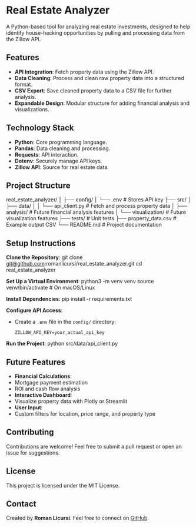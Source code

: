 # Real Estate Analyzer

A Python-based tool for analyzing real estate investments, designed to help identify house-hacking 
opportunities by pulling and processing data from the Zillow API.

## Features
- **API Integration**: Fetch property data using the Zillow API.
- **Data Cleaning**: Process and clean raw property data into a structured format.
- **CSV Export**: Save cleaned property data to a CSV file for further analysis.
- **Expandable Design**: Modular structure for adding financial analysis and visualizations.

## Technology Stack
- **Python**: Core programming language.
- **Pandas**: Data cleaning and processing.
- **Requests**: API interaction.
- **Dotenv**: Securely manage API keys.
- **Zillow API**: Source for real estate data.

## Project Structure
real_estate_analyzer/ │ ├── config/ │ └── .env # Stores API key ├── src/ │ ├── data/ │ 
│ └── api_client.py # Fetch and process property data │ ├── analysis/ # Future financial 
analysis features │ └── visualization/ # Future visualization features ├── tests/ # Unit tests 
├── property_data.csv # Example output CSV └── README.md # Project documentation


## Setup Instructions
**Clone the Repository**:
git clone git@github.com:romanlicursi/real_estate_analyzer.git cd real_estate_analyzer


**Set Up a Virtual Environment**:
python3 -m venv venv source venv/bin/activate # On macOS/Linux


**Install Dependencies**:
pip install -r requirements.txt


**Configure API Access**:
- Create a `.env` file in the `config/` directory:
  ```
  ZILLOW_API_KEY=your_actual_api_key
  ```

**Run the Project**:
python src/data/api_client.py


## Future Features
- **Financial Calculations**:
- Mortgage payment estimation
- ROI and cash flow analysis
- **Interactive Dashboard**:
- Visualize property data with Plotly or Streamlit
- **User Input**:
- Custom filters for location, price range, and property type

## Contributing
Contributions are welcome! Feel free to submit a pull request or open an issue for suggestions.

## License
This project is licensed under the MIT License.

## Contact
Created by **Roman Licursi**. Feel free to connect on [GitHub](https://github.com/romanlicursi).
